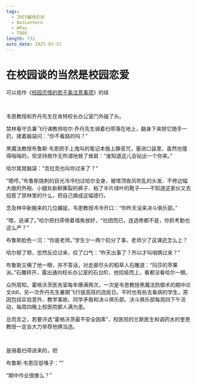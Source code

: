 ```yaml
---
tags:
  - 2025蝙绿企划
  - BatLantern
  - HPau
  - TODO
length: 732
auto_date: 2025-01-31
---
```


# 在校园谈的当然是校园恋爱

可以视作《[校园恋情的若干条注意事项](校园恋情的若干条注意事项.md)》的续

<br>

韦恩教授和乔丹先生在肯特校长办公室门外碰了头。

禁林看守员兼飞行课教师哈尔·乔丹先生骑着扫帚落在地上，翻身下来把它随手一扔，揉着脑袋问：“你不看路的吗？”

黑魔法教授布鲁斯·韦恩把手上鬼叫的笔记本施上静音咒，塞进口袋里，虽然也撞得嗡嗡的，但坚持故作无所谓地耸了耸肩：“谁知道这儿会钻出一个你来。”

哈尔晃晃脑袋：“克拉克也叫你过来了？”

“嗯哼。”布鲁斯挑刺的目光冷冷扫过哈尔全身，被塔顶夜风吹乱的头发、不修边幅大敞的外袍、小腿处新鲜撕裂的裤子、粘了半片绿叶的靴子——不知道这家伙又去招惹了禁林里的什么，把自己搞成这幅德行。

念及林中新搬来的几位媚娃，韦恩教授冷冷开口：“你昨天没来决斗俱乐部。”

“嗯，逃课了。”哈尔把扫帚倚着墙角放好，“社团而已，连选修都不是，你抓考勤也这么严？”

布鲁斯脸色一沉：“你是老师。”学生少一两个扣分了事，老师少了这课还怎么上？

哈尔顿了顿，忽然反应过来，叹了口气：“昨天出事了？所以才叫咱俩过来？”

布鲁斯又横了他一眼，并不答话，对走廊尽头的稻草人石雕道：“玛莎的苹果派。”石雕转开，露出通向校长办公室的石台阶，他拾级而上，看都没看哈尔一眼。

众所周知，霍格沃茨医务室每年爆满两次，一次是韦恩教授黑魔法防御术的期中论文ddl，另一次乔丹先生暑期飞行提高班的选拔日。平时也有些去看病的学生，原因包括实验意外、教学事故、同学矛盾和决斗俱乐部。决斗俱乐部每周四下午活动，每周四晚上校医院都人满为患。

总而言之，若要评选“霍格沃茨最不安全因素”，校医院的兰斯医生和调药水的奎恩教授一定会大力举荐他俩当选。

<br>

是骑着扫帚进来的，把

布鲁斯·韦恩压低嗓子：“”

“期中作业很难么？”

